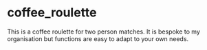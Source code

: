 # coffee_roulette
This is a coffee roulette for two person matches. It is bespoke to my organisation but functions are easy to adapt to your own needs. 
